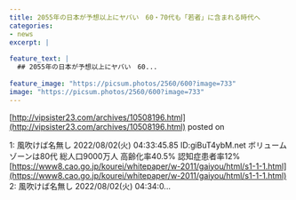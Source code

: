 ```yaml
---
title: 2055年の日本が予想以上にヤバい　60・70代も「若者」に含まれる時代へ
categories:
- news
excerpt: |
  
feature_text: |
  ## 2055年の日本が予想以上にヤバい　60...
  
feature_image: "https://picsum.photos/2560/600?image=733"
image: "https://picsum.photos/2560/600?image=733"
---
```


[http://vipsister23.com/archives/10508196.html](http://vipsister23.com/archives/10508196.html)
posted on 

<!--more-->

1: 風吹けば名無し 2022/08/02(火) 04:33:45.85 ID:giBuT4ybM.net ボリュームゾーンは80代 総人口9000万人 高齢化率40.5% 認知症患者率12% [https://www8.cao.go.jp/kourei/whitepaper/w-2011/gaiyou/html/s1-1-1.html](https://www8.cao.go.jp/kourei/whitepaper/w-2011/gaiyou/html/s1-1-1.html) 2: 風吹けば名無し 2022/08/02(火) 04:34:0...
